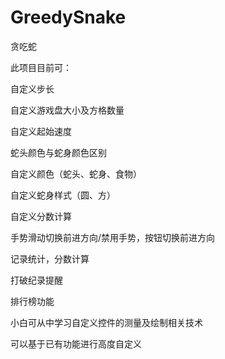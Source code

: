 # GreedySnake

贪吃蛇

此项目目前可：

自定义步长

自定义游戏盘大小及方格数量

自定义起始速度

蛇头颜色与蛇身颜色区别

自定义颜色（蛇头、蛇身、食物）

自定义蛇身样式（圆、方）

自定义分数计算

手势滑动切换前进方向/禁用手势，按钮切换前进方向

记录统计，分数计算

打破纪录提醒

排行榜功能





小白可从中学习自定义控件的测量及绘制相关技术

可以基于已有功能进行高度自定义

